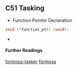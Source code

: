 ## **C51 Tasking**

* Function Pointer Declaration
```c
void (*function_ptr) (void);
```

* 

#### **Further Readings**
[formosa-tasker](http://www.formosaos.url.tw/rtos8051/structos__tcb.html)
[formosa](http://www.formosaos.url.tw/my8051/8051_tasking.html)